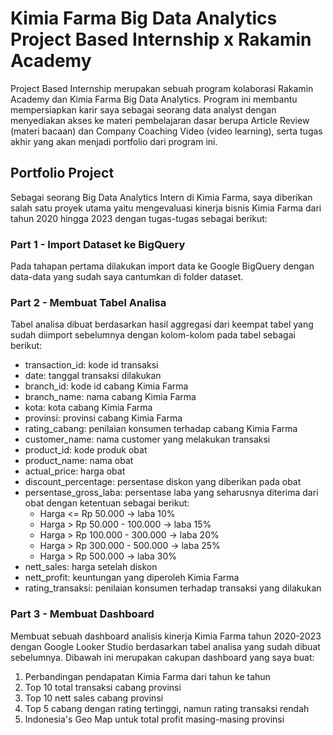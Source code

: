 # Kimia Farma Big Data Analytics Project Based Internship x Rakamin Academy
Project Based Internship merupakan sebuah program kolaborasi Rakamin Academy dan Kimia Farma Big Data Analytics. Program ini membantu mempersiapkan karir saya sebagai seorang data analyst dengan menyediakan akses ke materi pembelajaran dasar berupa Article Review (materi bacaan) dan Company Coaching Video (video learning), serta tugas akhir yang akan menjadi portfolio dari program ini.

## Portfolio Project
Sebagai seorang Big Data Analytics Intern di Kimia Farma, saya diberikan salah satu proyek utama yaitu mengevaluasi kinerja bisnis Kimia Farma dari tahun 2020 hingga 2023 dengan tugas-tugas sebagai berikut:

### Part 1 - Import Dataset ke BigQuery
Pada tahapan pertama dilakukan import data ke Google BigQuery dengan data-data yang sudah saya cantumkan di folder dataset.

### Part 2 - Membuat Tabel Analisa
Tabel analisa dibuat berdasarkan hasil aggregasi dari keempat tabel yang sudah diimport sebelumnya dengan kolom-kolom pada tabel sebagai berikut:
- transaction_id: kode id transaksi
- date: tanggal transaksi dilakukan
- branch_id: kode id cabang Kimia Farma
- branch_name: nama cabang Kimia Farma
- kota: kota cabang Kimia Farma
- provinsi: provinsi cabang Kimia Farma
- rating_cabang: penilaian konsumen terhadap cabang Kimia Farma
- customer_name: nama customer yang melakukan transaksi
- product_id: kode produk obat
- product_name: nama obat
- actual_price: harga obat
- discount_percentage: persentase diskon yang diberikan pada obat
- persentase_gross_laba: persentase laba yang seharusnya diterima dari obat dengan
  ketentuan sebagai berikut:
  * Harga <= Rp 50.000 -> laba 10%
  * Harga > Rp 50.000 - 100.000 -> laba 15%
  * Harga > Rp 100.000 - 300.000 -> laba 20%
  * Harga > Rp 300.000 - 500.000 -> laba 25%
  * Harga > Rp 500.000 -> laba 30%
- nett_sales: harga setelah diskon
- nett_profit: keuntungan yang diperoleh Kimia Farma
- rating_transaksi: penilaian konsumen terhadap transaksi yang dilakukan

### Part 3 - Membuat Dashboard
Membuat sebuah dashboard analisis kinerja Kimia Farma tahun 2020-2023 dengan Google Looker Studio berdasarkan tabel analisa yang sudah dibuat sebelumnya. Dibawah ini merupakan cakupan dashboard yang saya buat:
1. Perbandingan pendapatan Kimia Farma dari tahun ke tahun
2. Top 10 total transaksi cabang provinsi
3. Top 10 nett sales cabang provinsi
4. Top 5 cabang dengan rating tertinggi, namun rating transaksi rendah
5. Indonesia's Geo Map untuk total profit masing-masing provinsi

  



